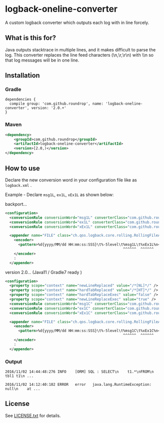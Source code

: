 # logback-oneline-converter

A custom logback converter which outputs each log with in line forcely.

## What is this for?

Java outputs stacktrace in multiple lines, and it makes difficult to parse the log.
This converter replaces the line feed characters (\n,\r,\r\n) with \\\n so that log messages will be in one line.

## Installation

### Gradle

```
dependencies {
  compile group: 'com.github.roundrop', name: 'logback-oneline-converter', version: '2.0.+'
}
```

### Maven

```xml
<dependency>
    <groupId>com.github.roundrop</groupId>
    <artifactId>logback-oneline-converter</artifactId>
    <version>[2.0,)</version>
</dependency>
```

## How to use

Declare the new conversion word in your configuration file like as `logback.xml` .

Example - Declare `msg1L`, `ex1L`, `xEx1L` as shown below:

backport...

```xml
<configuration>
  <conversionRule conversionWord="msg1L" converterClass="com.github.roundrop.logging.logback.OnelineMessageConverter" />
  <conversionRule conversionWord="ex1L" converterClass="com.github.roundrop.logging.logback.OnelineThrowableProxyConverter" />
  <conversionRule conversionWord="xEx1L" converterClass="com.github.roundrop.logging.logback.OnelineExtendedThrowableProxyConverter" />

  <appender name="FILE" class="ch.qos.logback.core.rolling.RollingFileAppender">
    <encoder>
      <pattern>%d{yyyy/MM/dd HH:mm:ss:SSS}\t%-5level\t%msg1L\t%xEx1L%n</pattern>
                                                      ^^^^^^  ^^^^^^
    </encoder>
    :
  </appender>
```

version 2.0... (Java11 / Gradle7 ready )

```xml
<configuration>
  <property scope="context" name="newLineReplaced" value="/*[NL]*/" />
  <property scope="context" name="hardTabReplaced" value="/*[HT]*/" />
  <property scope="context" name="hardTabReplaceExec" value="false" />
  <property scope="context" name="newLineReplaceExec" value="true" />
  <conversionRule conversionWord="msg1C" converterClass="com.github.roundrop.logging.logback.customizable.MessageConverter" />
  <conversionRule conversionWord="ex1C" converterClass="com.github.roundrop.logging.logback.customizable.ThrowableProxyConverter" />
  <conversionRule conversionWord="xEx1C" converterClass="com.github.roundrop.logging.logback.customizable.ExtendedThrowableProxyConverter" />

  <appender name="FILE" class="ch.qos.logback.core.rolling.RollingFileAppender">
    <encoder>
      <pattern>%d{yyyy/MM/dd HH:mm:ss:SSS}\t%-5level\t%msg1C\t%xEx1C%n</pattern>
                                                      ^^^^^^  ^^^^^^
    </encoder>
    :
  </appender>
```

### Output

```
2016/11/02 14:44:48:276	INFO 	[ORM] SQL : SELECT\n    t1.*\nFROM\n    tbl1 t1\n ...
```

```
2016/11/02 14:12:40:102	ERROR	error	java.lang.RuntimeException: null\n    at ...
```

## License

See [LICENSE.txt](LICENSE.txt) for details.
